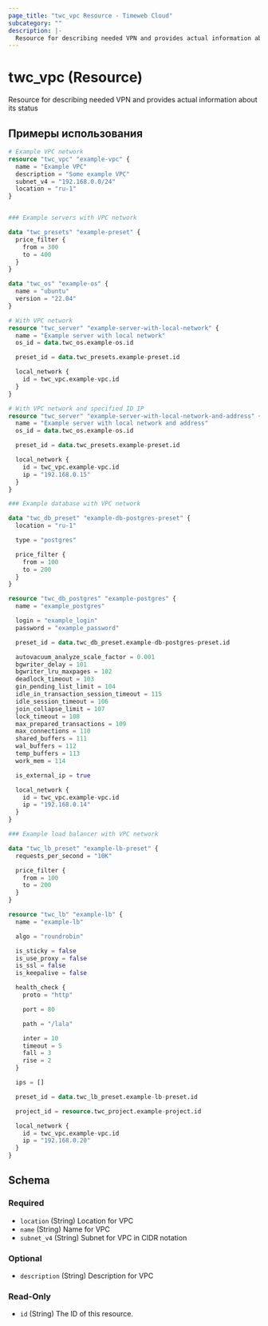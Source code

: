 ```yaml
---
page_title: "twc_vpc Resource - Timeweb Cloud"
subcategory: ""
description: |-
  Resource for describing needed VPN and provides actual information about its status
---
```


# twc_vpc (Resource)

Resource for describing needed VPN and provides actual information about its status

## Примеры использования

```terraform
# Example VPC network
resource "twc_vpc" "example-vpc" {
  name = "Example VPC"
  description = "Some example VPC"
  subnet_v4 = "192.168.0.0/24"
  location = "ru-1"
}


### Example servers with VPC network

data "twc_presets" "example-preset" {
  price_filter {
    from = 300
    to = 400
  }
}

data "twc_os" "example-os" {
  name = "ubuntu"
  version = "22.04"
}

# With VPC network
resource "twc_server" "example-server-with-local-network" {
  name = "Example server with local network"
  os_id = data.twc_os.example-os.id

  preset_id = data.twc_presets.example-preset.id

  local_network {
    id = twc_vpc.example-vpc.id
  }
}

# With VPC network and specified ID IP
resource "twc_server" "example-server-with-local-network-and-address" {
  name = "Example server with local network and address"
  os_id = data.twc_os.example-os.id

  preset_id = data.twc_presets.example-preset.id

  local_network {
    id = twc_vpc.example-vpc.id
    ip = "192.168.0.15"
  }
}

### Example database with VPC network

data "twc_db_preset" "example-db-postgres-preset" {
  location = "ru-1"

  type = "postgres"

  price_filter {
    from = 100
    to = 200
  }
}

resource "twc_db_postgres" "example-postgres" {
  name = "example_postgres"

  login = "example_login"
  password = "example_password"

  preset_id = data.twc_db_preset.example-db-postgres-preset.id

  autovacuum_analyze_scale_factor = 0.001
  bgwriter_delay = 101
  bgwriter_lru_maxpages = 102
  deadlock_timeout = 103
  gin_pending_list_limit = 104
  idle_in_transaction_session_timeout = 115
  idle_session_timeout = 106
  join_collapse_limit = 107
  lock_timeout = 108
  max_prepared_transactions = 109
  max_connections = 110
  shared_buffers = 111
  wal_buffers = 112
  temp_buffers = 113
  work_mem = 114

  is_external_ip = true

  local_network {
    id = twc_vpc.example-vpc.id
    ip = "192.168.0.14"
  }
}

### Example load balancer with VPC network

data "twc_lb_preset" "example-lb-preset" {
  requests_per_second = "10K"

  price_filter {
    from = 100
    to = 200
  }
}

resource "twc_lb" "example-lb" {
  name = "example-lb"

  algo = "roundrobin"

  is_sticky = false
  is_use_proxy = false
  is_ssl = false
  is_keepalive = false

  health_check {
    proto = "http"

    port = 80

    path = "/lala"

    inter = 10
    timeout = 5
    fall = 3
    rise = 2
  }

  ips = []

  preset_id = data.twc_lb_preset.example-lb-preset.id

  project_id = resource.twc_project.example-project.id

  local_network {
    id = twc_vpc.example-vpc.id
    ip = "192.168.0.20"
  }
}
```
<!-- schema generated by tfplugindocs -->
## Schema

### Required

- `location` (String) Location for VPC
- `name` (String) Name for VPC
- `subnet_v4` (String) Subnet for VPC in CIDR notation

### Optional

- `description` (String) Description for VPC

### Read-Only

- `id` (String) The ID of this resource.

